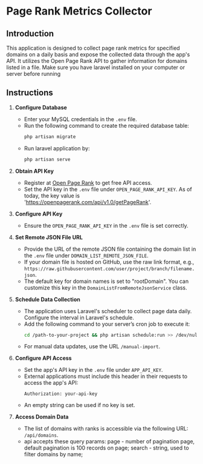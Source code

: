 # Page Rank Metrics Collector

## Introduction

This application is designed to collect page rank metrics for specified domains on a daily basis and expose the collected data through the app's API. It utilizes the Open Page Rank API to gather information for domains listed in a file.
Make sure you have laravel installed on your computer or server before running

## Instructions

1. **Configure Database**

    - Enter your MySQL credentials in the `.env` file.
    - Run the following command to create the required database table:
      ```bash
      php artisan migrate
      ```
    - Run laravel application by:
      ```bash
      php artisan serve
      ```

2. **Obtain API Key**

    - Register at [Open Page Rank](https://www.domcop.com/openpagerank/) to get free API access.
    - Set the API key in the `.env` file under `OPEN_PAGE_RANK_API_KEY`. As of today, the key value is 'https://openpagerank.com/api/v1.0/getPageRank'.

3. **Configure API Key**

    - Ensure the `OPEN_PAGE_RANK_API_KEY` in the `.env` file is set correctly.

4. **Set Remote JSON File URL**

    - Provide the URL of the remote JSON file containing the domain list in the `.env` file under `DOMAIN_LIST_REMOTE_JSON_FILE`.
    - If your domain file is hosted on GitHub, use the raw link format, e.g., `https://raw.githubusercontent.com/user/project/branch/filename.json`.
    - The default key for domain names is set to "rootDomain". You can customize this key in the `DomainListFromRemoteJsonService` class.

5. **Schedule Data Collection**

    - The application uses Laravel's scheduler to collect page data daily. Configure the interval in Laravel's schedule.
    - Add the following command to your server’s cron job to execute it:
      ```bash
      cd /path-to-your-project && php artisan schedule:run >> /dev/null 2>&1
      ```
    - For manual data updates, use the URL `/manual-import`.

6. **Configure API Access**

    - Set the app's API key in the `.env` file under `APP_API_KEY`.
    - External applications must include this header in their requests to access the app's API:
      ```plaintext
      Authorization: your-api-key
      ```
    - An empty string can be used if no key is set.

7. **Access Domain Data**

    - The list of domains with ranks is accessible via the following URL: `/api/domains`.
    - api accepts these query params: 
         page - number of pagination page, default pagination is 100 records on page;
         search - string, used to filter domains by name;


